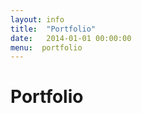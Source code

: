 ```yaml
---
layout: info
title:  "Portfolio"
date:   2014-01-01 00:00:00
menu:  portfolio
---
```


Portfolio
=========
